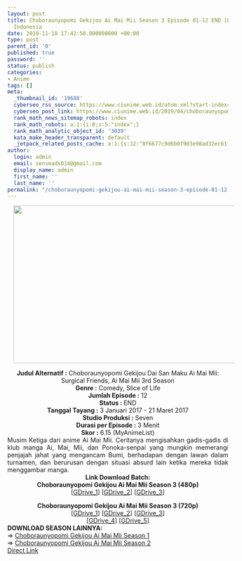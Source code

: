 ```yaml
---
layout: post
title: Choboraunyopomi Gekijou Ai Mai Mii Season 3 Episode 01-12 END [Batch] Subtitle
  Indonesia
date: 2019-11-18 17:42:58.000000000 +00:00
type: post
parent_id: '0'
published: true
password: ''
status: publish
categories:
- Anime
tags: []
meta:
  _thumbnail_id: '19688'
  cyberseo_rss_source: https://www.ciunime.web.id/atom.xml?start-index=2401&max-results=150
  cyberseo_post_link: https://www.ciunime.web.id/2019/04/choboraunyopomi-gekijou-ai-mai-mii_3.html
  rank_math_news_sitemap_robots: index
  rank_math_robots: a:1:{i:0;s:5:"index";}
  rank_math_analytic_object_id: '3039'
  kata_make_header_transparent: default
  _jetpack_related_posts_cache: a:1:{s:32:"8f6677c9d6b0f903e98ad32ec61f8deb";a:2:{s:7:"expires";i:1651801145;s:7:"payload";a:0:{}}}
author:
  login: admin
  email: senseads014@gmail.com
  display_name: admin
  first_name: ''
  last_name: ''
permalink: "/choboraunyopomi-gekijou-ai-mai-mii-season-3-episode-01-12-end-batch-subtitle-indonesia/"
---
```

<div class="separator" style="clear: both; text-align: center;"><a href="https://1.bp.blogspot.com/-WbV85uedRLE/XKhnDMVoOUI/AAAAAAAANBg/dYLllKrYgXoD27_OGYkwIR1tzRcix8BmgCPcBGAYYCw/s1600/Choboraunyopomi%2BGekijou%2BAi%2BMai%2BMii%2BSeason%2B3.jpg" imageanchor="1" style="margin-left: 1em; margin-right: 1em;"><img border="0" data-original-height="720" data-original-width="1280" height="360" src="{{ site.baseurl }}/assets/2019/11/Choboraunyopomi%2BGekijou%2BAi%2BMai%2BMii%2BSeason%2B3.jpg" width="640" /></a></div>
<p>
<div style="text-align: center;"><b>Judul</b><b><b> Alternatif</b> :</b> Choboraunyopomi Gekijou Dai San Maku Ai Mai Mii: Surgical Friends, Ai Mai Mii 3rd Season</div>
<div style="text-align: center;"><b><b>Genre :</b></b> Comedy, Slice of Life</div>
<div style="text-align: center;"><b>Jumlah Episode :</b> 12<br /><b>Status :&nbsp;</b>END<br /><b>Tanggal Tayang :</b> 3 Januari 2017 - 21 Maret 2017<br /><b>Studio Produksi :</b> Seven<br /><b>Durasi per Episode :</b> 3 Menit</div>
<div style="text-align: center;"><b>Skor :</b> 6.15 (MyAnimeList)</div>
<div style="text-align: center;"></div>
<div style="text-align: justify;">Musim Ketiga dari anime Ai Mai Mii. Ceritanya mengisahkan gadis-gadis di klub manga Ai, Mai, Mii, dan Ponoka-senpai yang mungkin memerangi penjajah jahat yang mengancam Bumi, berhadapan dengan lawan dalam turnamen, dan berurusan dengan situasi absurd lain ketika mereka tidak menggambar manga.</div>
<div style="text-align: justify;"></div>
<div style="text-align: justify;"></div>
<div style="text-align: center;"><b>Link Download Batch:</b></div>
<div style="text-align: center;">
<div style="text-align: center;"><b>Choboraunyopomi Gekijou Ai Mai Mii Season 3 (480p)</b></div>
</div>
<div style="text-align: center;">[<a href="https://drive.google.com/uc?id=1XDUrV1IrNyBCnIrNNnXhZVezdxuQl9Fd" target="_blank" rel="noopener">GDrive_1</a>] [<a href="https://drive.google.com/uc?id=1B2MtFser5TMjUJSxdmqmxdAWfbG5ZV6b" target="_blank" rel="noopener">GDrive_2</a>] [<a href="https://drive.google.com/uc?id=16XrDLZCXhrPVusCZn74LJ52cT1f5fk3q" target="_blank" rel="noopener">GDrive_3</a>]</p>
<div style="text-align: center;">
<div style="text-align: center;"><b>Choboraunyopomi Gekijou Ai Mai Mii Season 3 (720p)</b></div>
</div>
<div style="text-align: center;">[<a href="https://drive.google.com/uc?id=1qb6eFJpM7wHD2ol86wIV8LSy6b3hhp2S" target="_blank" rel="noopener">GDrive_1</a>] [<a href="https://drive.google.com/uc?id=1dwOzzt9gEcEPYpEM0FLEn7AIqNdD9zHd" target="_blank" rel="noopener">GDrive_2</a>] [<a href="https://drive.google.com/uc?id=1mxynmHqMh_lxCrV2EIoOYP5Z2xZ-FnBv" target="_blank" rel="noopener">GDrive_3</a>]<br />[<a href="https://drive.google.com/uc?id=1J55SVmETYpB7F5LZi5wUwYVU3ykshVn2" target="_blank" rel="noopener">GDrive_4</a>] [<a href="https://drive.google.com/uc?id=163ZysemPquWdRYlRIcFb5OIKnsZ57I3u" target="_blank" rel="noopener">GDrive_5</a>]
<div style="text-align: left;"></div>
<div style="text-align: left;"></div>
<div style="text-align: left;"><b>DOWNLOAD SEASON LAINNYA:</b></div>
<div style="text-align: left;"></div>
<div style="text-align: left;">=&gt;&nbsp;<a href="https://www.ciunime.web.id/2019/04/choboraunyopomi-gekijou-ai-mai-mii.html" target="_blank" rel="noopener">Choboraunyopomi Gekijou Ai Mai Mii Season 1</a></div>
<div style="text-align: left;">=&gt;&nbsp;<a href="https://www.ciunime.web.id/2019/04/choboraunyopomi-gekijou-ai-mai-mii_6.html" target="_blank" rel="noopener">Choboraunyopomi Gekijou Ai Mai Mii Season 2</a></div>
<div style="text-align: left;"></div>
</div>
</div>
<link rel="stylesheet" href="https://cdnjs.cloudflare.com/ajax/libs/font-awesome/4.7.0/css/font-awesome.min.css" />
<div class="divbtn"> <a href="https://handymansurrender.com/fihup8buzv?key=94550f7ce39444073321dde3b8782f97" class="btn"><i class="fa fa-download"></i> Direct Link</a> </div>
